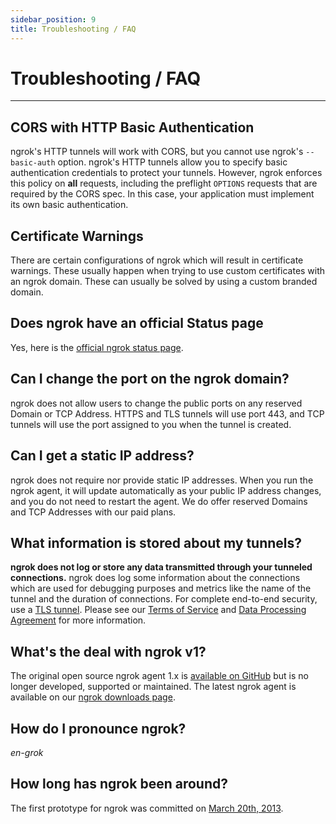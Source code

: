 ```yaml
---
sidebar_position: 9
title: Troubleshooting / FAQ
---
```


# Troubleshooting / FAQ
---------------


## CORS with HTTP Basic Authentication

ngrok's HTTP tunnels will work with CORS, but you cannot use ngrok's `--basic-auth` option. ngrok's HTTP tunnels allow you to specify basic authentication credentials to protect your tunnels. However, ngrok enforces this policy on **all** requests, including the preflight `OPTIONS` requests that are required by the CORS spec. In this case, your application must implement its own basic authentication.

## Certificate Warnings

There are certain configurations of ngrok which will result in certificate warnings. These usually happen when trying to use custom certificates with an ngrok domain. These can usually be solved by using a custom branded domain.

## Does ngrok have an official Status page

Yes, here is the [official ngrok status page](https://status.ngrok.com).

## Can I change the port on the ngrok domain?

ngrok does not allow users to change the public ports on any reserved Domain or TCP Address. HTTPS and TLS tunnels will use port 443, and TCP tunnels will use the port assigned to you when the tunnel is created.

## Can I get a static IP address?

ngrok does not require nor provide static IP addresses. When you run the ngrok agent, it will update automatically as your public IP address changes, and you do not need to restart the agent. We do offer reserved Domains and TCP Addresses with our paid plans.

## What information is stored about my tunnels?

**ngrok does not log or store any data transmitted through your tunneled connections.** ngrok does log some information about the connections which are used for debugging purposes and metrics like the name of the tunnel and the duration of connections. For complete end-to-end security, use a [TLS tunnel](/docs/secure-tunnels/tunnels/tls-tunnels). Please see our [Terms of Service](https://ngrok.com/tos) and [Data Processing Agreement](https://ngrok.com/dpa) for more information.

## What's the deal with ngrok v1?

The original open source ngrok agent 1.x is [available on GitHub](https://github.com/inconshreveable/ngrok) but is no longer developed, supported or maintained. The latest ngrok agent is available on our [ngrok downloads page](https://ngrok.com/download).

## How do I pronounce ngrok?

_en-grok_

## How long has ngrok been around?

The first prototype for ngrok was committed on [March 20th, 2013](https://github.com/inconshreveable/ngrok/commit/8f4795ecac7f92c6b5a8c8970c65f26e5315fe4e).